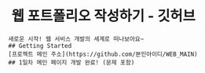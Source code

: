 #  웹 포트폴리오 작성하기 - 깃허브
    새로운 시작! 웹 서비스 개발의 세계로 떠나보아요~
    ## Getting Started
    [프로젝트 메인 주소](https://github.com/본인아이디/WEB_MAIN)
    ## 1일차 메인 페이지 개발 완료! (문제 포함)
